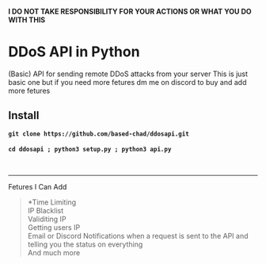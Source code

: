 **I DO NOT TAKE RESPONSIBILITY FOR YOUR ACTIONS OR WHAT YOU DO WITH THIS**

# DDoS API in Python
(Basic) API for sending remote DDoS attacks from your server
This is just basic one but if you need more fetures dm me on discord to buy and add more fetures

## Install
**`git clone https://github.com/based-chad/ddosapi.git`**
<br>
<br>
**`cd ddosapi ; python3 setup.py ; python3 api.py`**

<br>
<hr>

Fetures I Can Add

> *Time Limiting <br>
> IP Blacklist<br>
> Validiting IP<br>
> Getting users IP<br>
> Email or Discord Notifications when a request is sent to the API and telling you the status on everything<br>
> And much more
